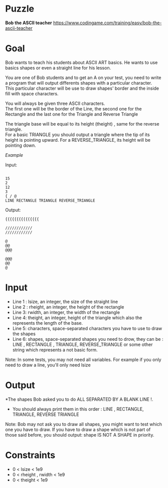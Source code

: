 # Puzzle
**Bob the ASCII teacher** https://www.codingame.com/training/easy/bob-the-ascii-teacher

# Goal
Bob wants to teach his students about ASCII ART basics. He wants to use basics shapes or even a straight line for his lesson.

You are one of Bob students and to get an A on your test, you need to write a program that will output differents shapes with a particular character.  
This particular character will be use to draw shapes' border and the inside fill with space characters.  

You will always be given three ASCII characters.  
The first one will be the border of the Line, the second one for the Rectangle and the last one for the Triangle and Reverse Triangle

The triangle base will be equal to its height (theight) , same for the reverse triangle.  
For a basic TRIANGLE you should output a triangle where the tip of its height is pointing upward. For a REVERSE_TRIANGLE, its height will be pointing down.

*Example*  

Input:  
```

15
2
12
3
{ / @
LINE RECTANGLE TRIANGLE REVERSE_TRIANGLE
```
Output:  
```
{{{{{{{{{{{{{{{

////////////
////////////

@
@@
@@@

@@@
@@
@
```

# Input
* Line 1 : lsize, an integer, the size of the straight line
* Line 2 : rheight, an integer, the height of the rectangle
* Line 3: rwidth, an integer, the width of the rectangle
* Line 4: theight, an integer, height of the triangle which also the represents the length of the base.
* Line 5: characters, space-separated characters you have to use to draw the shapes
* Line 6: shapes, space-separated shapes you need to drow, they can be : LINE , RECTANGLE , TRIANGLE, REVERSE_TRIANGLE or some other string which represents a not basic form.

Note: In some tests, you may not need all variables. For example if you only need to draw a line, you'll only need lsize

# Output
*The shapes Bob asked you to do ALL SEPARATED BY A BLANK LINE !.
* You should always print them in this order : LINE , RECTANGLE, TRIANGLE, REVERSE TRIANGLE

Note: Bob may not ask you to draw all shapes, you might want to test which one you have to draw. If you have to draw a shape which is not part of those said before, you should output: shape IS NOT A SHAPE in priority.

# Constraints
* 0 < lsize < 1e9
* 0 < rheight , rwidth < 1e9
* 0 < theight < 1e9
